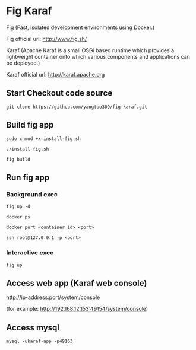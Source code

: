 # Fig Karaf

Fig (Fast, isolated development environments using Docker.)

Fig official url: http://www.fig.sh/

Karaf (Apache Karaf is a small OSGi based runtime which provides a lightweight container onto which various components and applications can be deployed.)

Karaf official url: http://karaf.apache.org

## Start Checkout code source
 
```
git clone https://github.com/yangtao309/fig-karaf.git
```

## Build fig app 

```
sudo chmod +x install-fig.sh

./install-fig.sh

fig build
```

## Run fig app

### Background exec

```
fig up -d

docker ps 

docker port <container_id> <port>

ssh root@127.0.0.1 -p <port>
```

### Interactive exec


```
fig up 
```

## Access web app (Karaf web console)

http://ip-address:port/system/console

(for example: http://192.168.12.153:49154/system/console)

## Access mysql 

```
mysql -ukaraf-app -p49163
```


